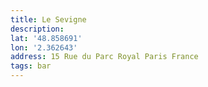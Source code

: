 ```yaml
---
title: Le Sevigne
description:
lat: '48.858691'
lon: '2.362643'
address: 15 Rue du Parc Royal Paris France
tags: bar
---
```

